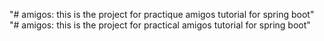 "# amigos: this is the project for practique amigos tutorial for spring boot" 
"# amigos: this is the project for practical amigos tutorial for spring boot" 
